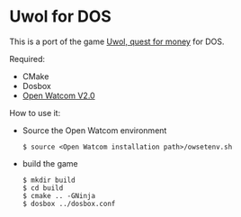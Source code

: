 # Uwol for DOS

This is a port of the game [Uwol, quest for money](https://www.mojontwins.com/juegos_mojonos/uwol-quest-for-money/) for DOS.

Required:

- CMake
- Dosbox
- [Open Watcom V2.0](https://github.com/open-watcom/open-watcom-v2) 

How to use it:

- Source the Open Watcom environment
    ```
    $ source <Open Watcom installation path>/owsetenv.sh
    ```

- build the game
    ```
    $ mkdir build
    $ cd build
    $ cmake .. -GNinja
    $ dosbox ../dosbox.conf 
    ```
